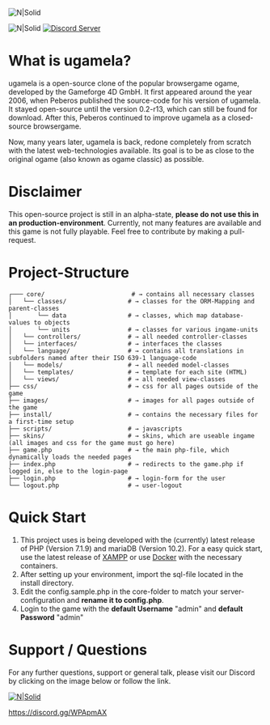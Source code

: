 ![N|Solid](https://mamen.at/ugamela/images/logo.png)

![N|Solid](https://travis-ci.com/mamen/ugamela.svg?token=W9dJHsFajvdU8w61Xgun&branch=master)
[![Discord Server](https://discordapp.com/api/guilds/339129999082913794/embed.png)](https://discord.gg/WPApmAX)

# What is ugamela?

ugamela is a open-source clone of the popular browsergame ogame, developed by the Gameforge 4D GmbH. It first appeared around the year 2006, when Peberos published the source-code for his version of ugamela. It stayed open-source until the version 0.2-r13, which can still be found for download. After this, Peberos continued to improve ugamela as a closed-source browsergame.

Now, many years later, ugamela is back, redone completely from scratch with the latest web-technologies available. Its goal is to be as close to the original ogame (also known as ogame classic) as possible.

# Disclaimer

This open-source project is still in an alpha-state, **please do not use this in an production-environment**. Currently, not many features are available and this game is not fully playable. Feel free to contribute by making a pull-request.

# Project-Structure

```shell
┌─── core/                        # → contains all necessary classes
│   └── classes/                 # → classes for the ORM-Mapping and parent-classes
│       └── data                 # → classes, which map database-values to objects
│       └── units                # → classes for various ingame-units
│   └── controllers/             # → all needed controller-classes
│   └── interfaces/              # → interfaces the classes
│   └── language/                # → contains all translations in subfolders named after their ISO 639-1 language-code
│   └── models/                  # → all needed model-classes
│   └── templates/               # → template for each site (HTML)
│   └── views/                   # → all needed view-classes
├── css/                         # → css for all pages outside of the game
├── images/                      # → images for all pages outside of the game
├── install/                     # → contains the necessary files for a first-time setup
├── scripts/                     # → javascripts
├── skins/                       # → skins, which are useable ingame (all images and css for the game must go here)
├── game.php                     # → the main php-file, which dynamically loads the needed pages
├── index.php                    # → redirects to the game.php if logged in, else to the login-page
├── login.php                    # → login-form for the user
└── logout.php                   # → user-logout
```

# Quick Start

1.  This project uses is being developed with the (currently) latest release of PHP (Version 7.1.9) and mariaDB (Version 10.2). For a easy quick start, use the latest release of [XAMPP](https://www.apachefriends.org/de/download.html) or use [Docker](https://www.docker.com) with the necessary containers.
2.  After setting up your environment, import the sql-file located in the install directory.
3.  Edit the config.sample.php in the core-folder to match your server-configuration and **rename it to config.php**.
4.  Login to the game with the  **default Username** "admin" and  **default Password** "admin"

# Support / Questions

For any further questions, support or general talk, please visit our Discord by clicking on the image below or follow the link.

[![N|Solid](https://t5.rbxcdn.com/18108a5641ff1becc8dfa20aed634d1f)](https://discord.gg/WPApmAX)

https://discord.gg/WPApmAX
